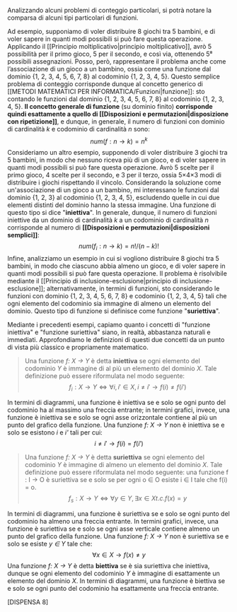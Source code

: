 Analizzando alcuni problemi di conteggio particolari, si potrà notare la comparsa di alcuni tipi particolari di funzioni.

Ad esempio, supponiamo di voler distribuire 8 giochi tra 5 bambini, e di voler sapere in quanti modi possibili si può fare questa operazione. Applicando il [[Principio moltiplicativo|principio moltiplicativo]], avrò 5 possibilità per il primo gioco, 5 per il secondo, e così via, ottenendo 5⁸ possibili assegnazioni. Posso, però, rappresentare il problema anche come l’associazione di un gioco a un bambino, ossia come una funzione dal dominio {1, 2, 3, 4, 5, 6, 7, 8} al codominio {1, 2, 3, 4, 5}. Questo semplice problema di conteggio corrisponde dunque al concetto generico di [[METODI MATEMATICI PER INFORMATICA/Funzioni|funzione]]: sto contando le funzioni dal dominio {1, 2, 3, 4, 5, 6, 7, 8} al codominio {1, 2, 3, 4, 5}. **Il concetto generale di funzione** (su dominio finito) **corrisponde quindi esattamente a quello di [[Disposizioni e permutazioni|disposizione con ripetizione]]**, e dunque, in generale, il numero di funzioni con dominio di cardinalità *k* e codominio di cardinalità *n* sono:
$$num(f: n → k) = n^k$$
Consideriamo un altro esempio, supponendo di voler distribuire 3 giochi tra 5 bambini, in modo che nessuno riceva più di un gioco, e di voler sapere in quanti modi possibili si può fare questa operazione. Avrò 5 scelte per il primo gioco, 4 scelte per il secondo, e 3 per il terzo, ossia 5×4×3 modi di distribuire i giochi rispettando il vincolo. Considerando la soluzione come un'associazione di un gioco a un bambino, mi interessano le funzioni dal dominio {1, 2, 3} al codominio {1, 2, 3, 4, 5}, escludendo quelle in cui due elementi distinti del dominio hanno la stessa immagine. Una funzione di questo tipo si dice "**iniettiva**". In generale, dunque, il numero di funzioni iniettive da un dominio di cardinalità *k* a un codominio di
cardinalità *n* corrisponde al numero di **[[Disposizioni e permutazioni|disposizioni semplici]]**:
$$num(f_i : n → k) = n!/(n-k)!$$
Infine, analizziamo un esempio in cui si vogliono distribuire 8 giochi tra 5 bambini, in modo che ciascuno abbia almeno un gioco, e di voler sapere in quanti modi possibili si può fare questa operazione. Il problema è risolvibile mediante il [[Principio di inclusione-esclusione|principio di inclusione-esclusione]]; alternativamente, in termini di funzioni, sto considerando le funzioni con dominio {1, 2, 3, 4, 5, 6, 7, 8} e codominio {1, 2, 3, 4, 5} tali che ogni elemento del codominio sia immagine di almeno un elemento del dominio. Questo tipo di funzione si definisce come funzione "**suriettiva**".

Mediante i precedenti esempi, capiamo quanto i concetti di "funzione iniettiva" e "funzione suriettiva" siano, in realtà, abbastanza naturali e immediati. Approfondiamo le definizioni di questi due concetti da un punto di vista più classico e propriamente matematico.

>Una funzione *f: X → Y* è detta **iniettiva** se ogni elemento del codominio *Y* è immagine di al più un elemento del dominio *X*. Tale definizione può essere riformulata nel modo seguente: 
$$f_i: X → Y ⇔ ∀i, i' ∈ X, i ≠ i' → f(i) ≠ f(i')$$

In termini di diagrammi, una funzione è iniettiva se e solo se ogni punto del codominio ha al massimo una freccia entrante; in termini grafici, invece, una funzione è iniettiva se e solo se ogni asse orizzontale contiene al più un punto del grafico della funzione. Una funzione *f: X → Y* non è iniettiva se e solo se esistono *i* e *i'* tali per cui:
$$i ≠ i' → f(i) = f(i')$$
>Una funzione *f: X → Y* è detta **suriettiva** se ogni elemento del codominio *Y* è immagine di almeno un elemento del dominio *X*. Tale definizione può essere riformulata nel modo seguente: una funzione f : I → O è suriettiva se e solo se per ogni o ∈ O esiste i ∈ I tale che f(i) = o.
>$$f_s: X → Y ⇔ ∀y ∈ Y, ∃x ∈ X t.c. f(x) = y$$

In termini di diagrammi, una funzione è suriettiva se e solo se ogni punto del codominio ha almeno una freccia entrante. In termini grafici, invece, una funzione è suriettiva se e solo se ogni asse verticale contiene almeno un punto del grafico della funzione. Una funzione *f: X → Y* non è suriettiva se e solo se esiste *y ∈ Y* tale che:
$$∀x ∈ X → f(x) ≠ y$$
Una funzione *f: X → Y* è detta **biettiva** se è sia suriettiva che iniettiva, dunque se ogni elemento del codominio *Y* è immagine di esattamente un elemento del dominio *X*. In termini di diagrammi, una funzione è biettiva se e solo se ogni punto del codominio ha esattamente una freccia entrante.

[DISPENSA 8]